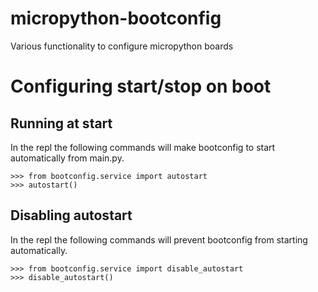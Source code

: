 # micropython-bootconfig

Various functionality to configure micropython boards

# Configuring start/stop on boot

## Running at start

In the repl the following commands will make bootconfig to start automatically from main.py.

    >>> from bootconfig.service import autostart
    >>> autostart()

## Disabling autostart

In the repl the following commands will prevent bootconfig from starting automatically.

    >>> from bootconfig.service import disable_autostart
    >>> disable_autostart()

